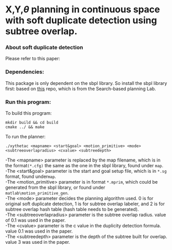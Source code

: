 
# X,Y,$\theta$ planning in continuous space with soft duplicate detection using subtree overlap.

### About soft duplicate detection
Please refer to this paper: 

### Dependencies:
This package is only dependent on the sbpl library.
So install the sbpl library first: based on [this](https://github.com/SushiStar/sbpl_cspace) repo, which is from the Search-based planning Lab.

### Run this program:
To build this program:
```
mkdir build && cd build
cmake ../ && make
```
To run the planner:
```
./xythetac <mapname> <start&goal> <motion_primitive> <mode> <subtreeoverlapradius> <cvalue> <subtreedepth>
```
-The \<mapname\> parameter is replaced by the map filename, which is in the format```(*.cfg)``` the same as the one in the sbpl library, found under ```map```. <br />
-The \<start&goal\> parameter is the start and goal setup file, which is in ```*.sg``` format, found under```map```. <br />
-The \<motion_primitive\> parameter is in format ```*.mprim```, which could be generated from the sbpl library, or found under ```matlab\motion_primitive_gen```. <br />
-The  \<mode\> parameter decides the planning algorithm used. 0 is for original soft duplicate detection, 1 is for subtree overlap labeler, and 2 is for subtree overlap hash table (hash table needs to be generated). <br />
-The  \<subtreeoverlapradius\> parameter is the subtree overlap radius. value of 0.1 was used in the paper. <br />
-The  \<cvalue\> parameter is the c value in the duplicity detection formula. value 0.1 was used in the paper. <br />
-The  \<subtreedepth\> parameter is the depth of the subtree built for overlap. value 3 was used in the paper.